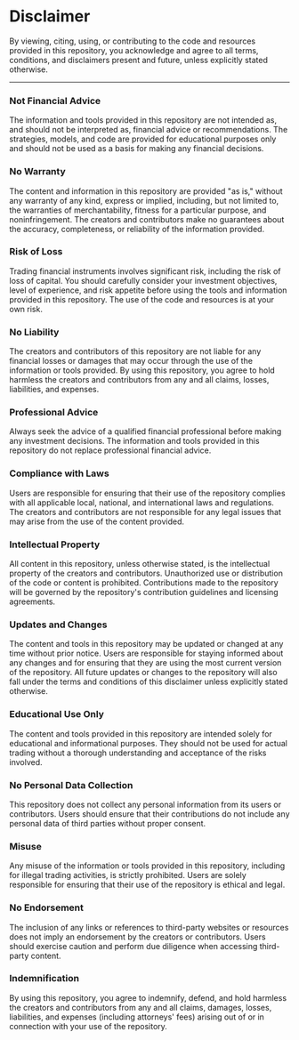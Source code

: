 # Disclaimer

By viewing, citing, using, or contributing to the code and resources provided in this repository, you acknowledge and agree to all terms, conditions, and disclaimers present and future, unless explicitly stated otherwise.

-------

### Not Financial Advice

The information and tools provided in this repository are not intended as, and should not be interpreted as, financial advice or recommendations. The strategies, models, and code are provided for educational purposes only and should not be used as a basis for making any financial decisions.

### No Warranty 

The content and information in this repository are provided "as is," without any warranty of any kind, express or implied, including, but not limited to, the warranties of merchantability, fitness for a particular purpose, and noninfringement. The creators and contributors make no guarantees about the accuracy, completeness, or reliability of the information provided.

### Risk of Loss

Trading financial instruments involves significant risk, including the risk of loss of capital. You should carefully consider your investment objectives, level of experience, and risk appetite before using the tools and information provided in this repository. The use of the code and resources is at your own risk.

### No Liability

The creators and contributors of this repository are not liable for any financial losses or damages that may occur through the use of the information or tools provided. By using this repository, you agree to hold harmless the creators and contributors from any and all claims, losses, liabilities, and expenses.

### Professional Advice

Always seek the advice of a qualified financial professional before making any investment decisions. The information and tools provided in this repository do not replace professional financial advice.

### Compliance with Laws

Users are responsible for ensuring that their use of the repository complies with all applicable local, national, and international laws and regulations. The creators and contributors are not responsible for any legal issues that may arise from the use of the content provided.

### Intellectual Property

All content in this repository, unless otherwise stated, is the intellectual property of the creators and contributors. Unauthorized use or distribution of the code or content is prohibited. Contributions made to the repository will be governed by the repository's contribution guidelines and licensing agreements.

### Updates and Changes

The content and tools in this repository may be updated or changed at any time without prior notice. Users are responsible for staying informed about any changes and for ensuring that they are using the most current version of the repository. All future updates or changes to the repository will also fall under the terms and conditions of this disclaimer unless explicitly stated otherwise.

### Educational Use Only

The content and tools provided in this repository are intended solely for educational and informational purposes. They should not be used for actual trading without a thorough understanding and acceptance of the risks involved.

### No Personal Data Collection 

This repository does not collect any personal information from its users or contributors. Users should ensure that their contributions do not include any personal data of third parties without proper consent.

### Misuse

Any misuse of the information or tools provided in this repository, including for illegal trading activities, is strictly prohibited. Users are solely responsible for ensuring that their use of the repository is ethical and legal.

### No Endorsement

The inclusion of any links or references to third-party websites or resources does not imply an endorsement by the creators or contributors. Users should exercise caution and perform due diligence when accessing third-party content.

### Indemnification

By using this repository, you agree to indemnify, defend, and hold harmless the creators and contributors from any and all claims, damages, losses, liabilities, and expenses (including attorneys' fees) arising out of or in connection with your use of the repository.